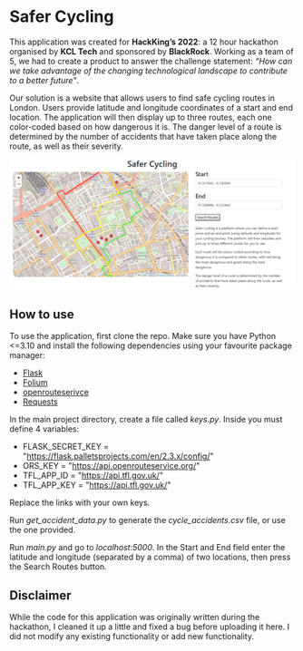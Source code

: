 # Safer Cycling

This application was created for **HackKing’s 2022**: a 12 hour hackathon organised
by **KCL Tech** and sponsored by **BlackRock**. Working as a team of 5, we had to create
a product to answer the challenge statement: _“How can we take advantage of the
changing technological landscape to contribute to a better future”_.

Our solution is a website that allows users to find safe cycling routes in
London. Users provide latitude and longitude coordinates of a start and end
location. The application will then display up to three routes, each one
color-coded based on how dangerous it is. The danger level of a route is
determined by the number of accidents that have taken place along the route, as
well as their severity.

![](https://github.com/Meezeus/safer-cycling/blob/425ffc54c45b7709129fbecef0da128635f1a21c/safer-cycling-website.png?raw=true)

## How to use

To use the application, first clone the repo. Make sure you have Python <=3.10
and install the following dependencies using your favourite package manager:

- [Flask](https://flask.palletsprojects.com/en/3.0.x/)
- [Folium](https://pypi.org/project/folium/)
- [openrouteserivce](https://github.com/GIScience/openrouteservice-py)
- [Requests](https://pypi.org/project/requests/)

In the main project directory, create a file called _keys.py_. Inside you must
define 4 variables:

- FLASK_SECRET_KEY = "https://flask.palletsprojects.com/en/2.3.x/config/"
- ORS_KEY = "https://api.openrouteservice.org/"
- TFL_APP_ID = "https://api.tfl.gov.uk/"
- TFL_APP_KEY = "https://api.tfl.gov.uk/"

Replace the links with your own keys.

Run _get_accident_data.py_ to generate the _cycle_accidents.csv_ file, or use the
one provided.

Run _main.py_ and go to _localhost:5000_. In the Start and End field enter the
latitude and longitude (separated by a comma) of two locations, then press the
Search Routes button.

## Disclaimer

While the code for this application was originally written during the hackathon,
I cleaned it up a little and fixed a bug before uploading it here. I did not
modify any existing functionality or add new functionality.
